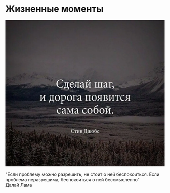 # Жизненные моменты

![alt text](life.png)

"Если проблему можно разрешить, не стоит о ней беспокоиться. Если проблема неразрешима, беспокоиться о ней бессмысленно"\
Далай Лама